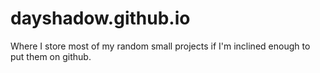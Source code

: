 # dayshadow.github.io

Where I store most of my random small projects if I'm inclined enough to put them on github.
